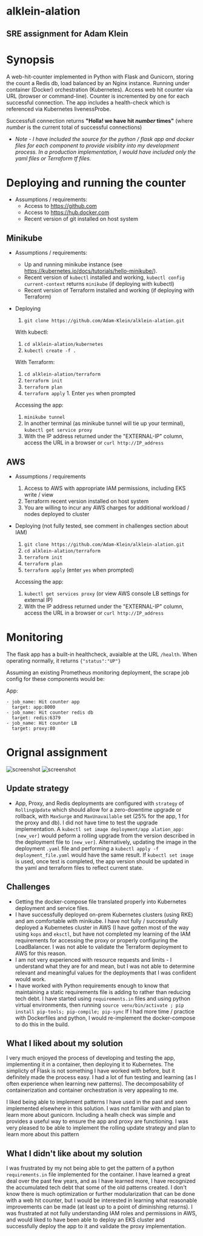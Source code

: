 # alklein-alation

## SRE assignment for Adam Klein

# Synopsis

A web-hit-counter implemented in Python with Flask and Gunicorn, storing the count a Redis db, load balanced by an Nginx instance. Running under container (Docker) orchestration (Kubernetes).  Access web hit counter via URL (browser or command-line).  Counter is incremented by one for each successful connection. The app includes a health-check which is referenced via Kubernetes livenessProbe. 

Successfull connection returns **"Holla! we have hit *number* times"** (where *number* is the current total of successful connections)

* _Note - I have included the source for the python / flask app and docker files for each component to provide visiblity into my development process.  In a production implementation, I would have included only the yaml files or Terraform tf files._
# Deploying and running the counter

* Assumptions / requirements:
  * Access to https://github.com
  * Access to https://hub.docker.com
  * Recent version of git installed on host system
## Minikube 

* Assumptions / requirements: 
  * Up and running minikube instance (see https://kubernetes.io/docs/tutorials/hello-minikube/).
  * Recent version of `kubectl` installed and working, `kubectl config current-context` returns `minikube` (if deploying with kubectl)
  * Recent version of Terraform installed and working (if deploying with Terraform)

* Deploying
  
  1. `git clone https://github.com/Adam-Klein/alklein-alation.git`

    With kubectl:

    1. `cd alklein-alation/kubernetes`
    2. `kubectl create -f .`

    With Terraform:

    1. `cd alklein-alation/terraform`
    2. `terraform init`
    3. `terraform plan`
    4. `terraform apply`
      1. Enter `yes` when prompted

  Accessing the app:
  
   1. `minikube tunnel`
   2. In another terminal (as minikube tunnel will tie up your terminal), `kubectl get service proxy` 
   3. With the IP address returned under the "EXTERNAL-IP" column, access the URL in a browser or `curl http://IP_address`
## AWS

* Assumptions / requirements
  1. Access to AWS with appropriate IAM permissions, including EKS write / view 
  2. Terraform recent version installed on host system
  3. You are willing to incur any AWS charges for additional workload / nodes deployed to cluster

* Deploying (not fully tested, see comment in challenges section about IAM)
  1.  `git clone https://github.com/Adam-Klein/alklein-alation.git`
  2.  `cd alklein-alation/terraform`
  3. `terraform init`
  4. `terraform plan`
  5. `terraform apply` (enter `yes` when prompted)

  Accessing the app:

  1.   `kubectl get services proxy` (or view AWS console LB settings for external IP)
  2.   With the IP address returned under the "EXTERNAL-IP" column, access the URL in a browser or `curl http://IP_address`

# Monitoring

The flask app has a built-in healthcheck, avaialble at the URL `/health`.  When operating normally, it returns `{"status":"UP"}`

Assuming an existing Prometheus monitoring deployment, the scrape job config for these components would be:

App:
```
- job_name: Hit counter app
  target: app:8000
- job_name: Hit counter redis db
  target: redis:6379
- job_name: Hit counter LB
  target: proxy:80
```
# Orignal assignment

![screenshot](./images/assignment_p1.png?raw=True)
![screenshot](./images/assignment_p2.png?raw=True)
## Update strategy
* App, Proxy, and Redis deployments are configured with `strategy` of `RollingUpdate` which should allow for a zero-downtime upgrade or rollback, with `MaxSurge` and `MaxUnavailable` set (25% for the app, 1 for the proxy and db).  I did not have time to test the upgrade implementation. A `kubectl set image deployment/app alation_app:[new_ver]` would peform a rolling upgrade from the version described in the deployment file to `[new_ver]`. Alternatively, updating the image in the deployment `.yaml` file and performing a `kubectl apply -f deployment_file.yaml` would have the same result. If `kubectl set image` is used, once test is completed, the app version should be updated in the yaml and terraform files to reflect current state.
## Challenges

* Getting the docker-compose file translated properly into Kubernetes deployment and service files.
* I have successfully deployed on-prem Kubernetes clusters (using RKE) and am comfortable with minikube.  I have not fully / successfully deployed a Kubernetes cluster in AWS (I have gotten most of the way using `kops` and `eksctl`, but have not completed my learning of the IAM requirements for accessing the proxy or properly configuring the LoadBalancer. I was not able to validate the Terraform deployment to AWS for this reason. 
* I am not very experienced with resource requests and limits - I understand what they are for and mean, but I was not able to determine relevant and meaningful values for the deployments that I was confident would work. 
*  I have worked with Python requirements enough to know that maintaining a static requirements file is adding to rather than reducing tech debt.  I have started using `requirements.in` files and using python virtual environments, then running `source venv/bin/activate ; pip install pip-tools; pip-compile; pip-sync`  If I had more time / practice with Dockerfiles and python, I would re-implement the docker-compose to do this in the build.  

## What I liked about my solution

I very much enjoyed the process of developing and testing the app, implementing it in a container, then deploying it to Kubernetes.  The simplicty of Flask is not something I have worked with before, but it definitely made the process easy.  I had a lot of fun testing and learning (as I often experience when learning new patterns).  The decomposability of containerization and container orchestration is very appealing to me.  

I liked being able to implement patterns I have used in the past and seen implemented elsewhere in this solution. I was not familiar with and plan to learn more about gunicorn. Including a healh check was simple and provides a useful way to ensure the app and proxy are functioning.  I was very pleased to be able to implement the rolling update strategy and plan to learn more about this pattern
## What I didn't like about my solution

I was frustrated by my not being able to get the pattern of a python `requirements.in` file implemented for the container.  I have learned a great deal over the past few years, and as I have learned more, I have recognized the accumulated tech debt that some of the old patterns created.  I don't know there is much optimization or further modularization that can be done with a web hit counter, but I would be interested in learning what reasonable improvements can be made (at least up to a point of diminishing returns).  I was frustrated at not fully understanding IAM roles and permissions in AWS, and would liked to have been able to deploy an EKS cluster and successfully deploy the app to it and validate the proxy implementation.